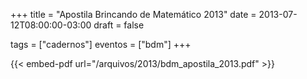+++
title = "Apostila Brincando de Matemático 2013"
date = 2013-07-12T08:00:00-03:00
draft = false

tags = ["cadernos"]
eventos = ["bdm"]
+++

{{< embed-pdf url="/arquivos/2013/bdm_apostila_2013.pdf" >}}
